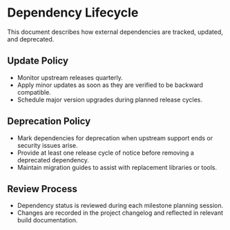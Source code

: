 # Dependency Lifecycle

This document describes how external dependencies are tracked, updated, and deprecated.

## Update Policy
- Monitor upstream releases quarterly.
- Apply minor updates as soon as they are verified to be backward compatible.
- Schedule major version upgrades during planned release cycles.

## Deprecation Policy
- Mark dependencies for deprecation when upstream support ends or security issues arise.
- Provide at least one release cycle of notice before removing a deprecated dependency.
- Maintain migration guides to assist with replacement libraries or tools.

## Review Process
- Dependency status is reviewed during each milestone planning session.
- Changes are recorded in the project changelog and reflected in relevant build documentation.
